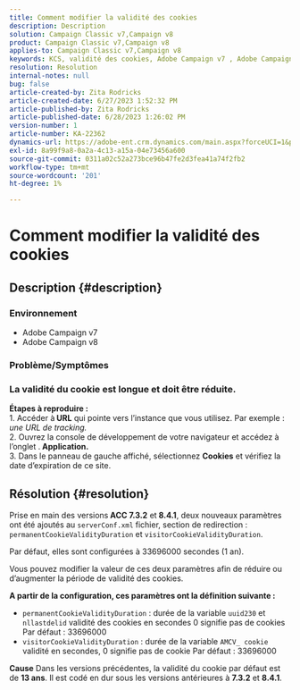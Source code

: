 ```yaml
---
title: Comment modifier la validité des cookies
description: Description
solution: Campaign Classic v7,Campaign v8
product: Campaign Classic v7,Campaign v8
applies-to: Campaign Classic v7,Campaign v8
keywords: KCS, validité des cookies, Adobe Campaign v7 , Adobe Campaign v8
resolution: Resolution
internal-notes: null
bug: false
article-created-by: Zita Rodricks
article-created-date: 6/27/2023 1:52:32 PM
article-published-by: Zita Rodricks
article-published-date: 6/28/2023 1:26:02 PM
version-number: 1
article-number: KA-22362
dynamics-url: https://adobe-ent.crm.dynamics.com/main.aspx?forceUCI=1&pagetype=entityrecord&etn=knowledgearticle&id=b31e3fd7-f114-ee11-8f6e-6045bd006704
exl-id: 8a99f9a8-0a2a-4c13-a15a-04e73456a600
source-git-commit: 0311a02c52a273bce96b47fe2d3fea41a74f2fb2
workflow-type: tm+mt
source-wordcount: '201'
ht-degree: 1%

---
```


# Comment modifier la validité des cookies

## Description {#description}


### Environnement

- Adobe Campaign v7
- Adobe Campaign v8


### Problème/Symptômes

### La validité du cookie est longue et doit être réduite.

<b>Étapes à reproduire :</b>
<br>1. Accéder à<b> URL</b> qui pointe vers l’instance que vous utilisez. Par exemple : *une URL de tracking.*
<br>2. Ouvrez la console de développement de votre navigateur et accédez à l’onglet .<b> Application.</b>
<br>3. Dans le panneau de gauche affiché, sélectionnez <b>Cookies</b> et vérifiez la date d’expiration de ce site.










## Résolution {#resolution}


Prise en main des versions<b> ACC 7.3.2</b> et<b> 8.4.1</b>, deux nouveaux paramètres ont été ajoutés au `serverConf.xml` fichier, section de redirection :
`permanentCookieValidityDuration` et `visitorCookieValidityDuration`.

Par défaut, elles sont configurées à 33696000 secondes (1 an).

Vous pouvez modifier la valeur de ces deux paramètres afin de réduire ou d’augmenter la période de validité des cookies. 

<b>A partir de la configuration, ces paramètres ont la définition suivante :</b>

- `permanentCookieValidityDuration` : durée de la variable `uuid230` et `nllastdelid` validité des cookies en secondes 0 signifie pas de cookies Par défaut : 33696000
- `visitorCookieValidityDuration` : durée de la variable `AMCV_ cookie` validité en secondes, 0 signifie pas de cookie Par défaut : 33696000



<b>Cause</b>
Dans les versions précédentes, la validité du cookie par défaut est de <b>13 ans</b>. Il est codé en dur sous les versions antérieures à <b>7.3.2</b> et <b>8.4.1</b>.
